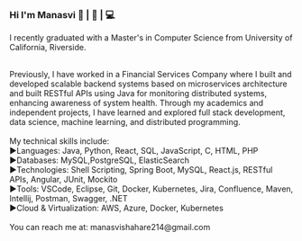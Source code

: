### Hi I'm Manasvi 👩 | 👋 | 💻

<!--
**Manasvi-Shahare/Manasvi-Shahare** is a ✨ _special_ ✨ repository because its `README.md` (this file) appears on your GitHub profile.--!>

I recently graduated with a Master's in Computer Science from University of California, Riverside.<br>
<br>
<p>Previously, I have worked in a Financial Services Company where I built and developed scalable backend systems based on microservices architecture and built RESTful APIs using Java for monitoring distributed systems, enhancing awareness of system health. Through my academics and independent projects, I have learned and explored full stack development, data science, machine learning, and distributed programming.

<br><br>My technical skills include:<br>
►Languages: Java, Python, React, SQL, JavaScript, C, HTML, PHP<br>
►Databases: MySQL,PostgreSQL, ElasticSearch<br>
►Technologies: Shell Scripting, Spring Boot, MySQL, React.js, RESTful APIs, Angular, JUnit, Mockito <br>
►Tools: VSCode, Eclipse, Git, Docker, Kubernetes, Jira, Confluence, Maven, Intellij, Postman, Swagger, .NET<br>
►Cloud & Virtualization: AWS, Azure, Docker, Kubernetes
<br><br>
You can reach me at:
manasvishahare214@gmail.com
